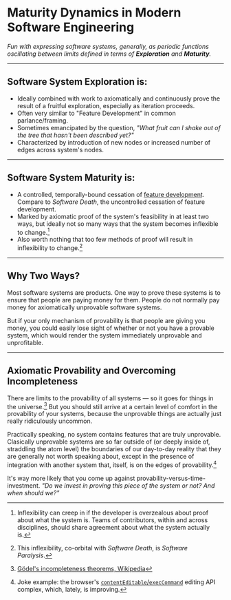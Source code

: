 # Maturity Dynamics in Modern Software Engineering

_Fun with expressing software systems, generally,
as periodic functions oscillating between limits defined
in terms of **Exploration** and **Maturity**._

---

## Software System Exploration is:

- Ideally combined with work to axiomatically and continuously prove
  the result of a fruitful exploration, especially as iteration proceeds.
- Often very similar to "Feature Development" in common parlance/framing.
- Sometimes emancipated by the question, _"What fruit can I shake out of the tree
  that hasn't been described yet?"_
- Characterized by introduction of new nodes or increased number of edges
  across system's nodes.

---

## Software System Maturity is:

- A controlled, temporally-bound cessation of <abbr title="or, System Exploration">feature development</abbr>.
  Compare to _Software Death_, the uncontrolled cessation
  of feature development.
- Marked by axiomatic proof of the system's feasibility in at least
  two ways, but ideally not so many ways that the system becomes inflexible
  to change.[^1]
- Also worth nothing that too few methods of proof will result in inflexibility
  to change.[^2]

---

## Why Two Ways?

Most software systems are products. One way to prove these systems
is to ensure that people are paying money for them. People do not normally
pay money for axiomatically unprovable software systems.

But if your only mechanism of provability is that people are giving you money,
you could easily lose sight of whether or not you have a provable system,
which would render the system immediately unprovable and unprofitable.

---

## Axiomatic Provability and Overcoming Incompleteness

There are limits to the provability of all systems &mdash; so it goes for
things in the universe.[^3] But you should still arrive at a certain level of
comfort in the provability of your systems, because the unprovable things are
actually just really ridiculously uncommon.


Practically speaking, no system contains features that are truly unprovable.
Clasically unprovable systems are so far outside of (or deeply inside of,
straddling the atom level) the boundaries of our day-to-day reality that they
are generally not worth speaking about, except in the presence of integration
with another system that, itself, is on the edges of provability.[^4]

It's way more likely that you come up against provability-versus-time-investment.
_"Do we invest in proving this piece of the system or not? And when should we?"_


[^1]: Inflexibility can creep in if the developer is overzealous about proof about what
      the system is. Teams of contributors, within and across disciplines,
      should share agreement about what the system actually is.

[^2]: This inflexibility, co-orbital with _Software Death_, is _Software Paralysis_.

[^3]: [Gödel's incompleteness theorems, Wikipedia](https://en.wikipedia.org/wiki/G%C3%B6del%27s_incompleteness_theorems)

[^4]: Joke example: the browser's [`contentEditable`/`execCommand`](http://w3c.github.io/editing/)
      editing API complex, which, lately, is improving.
